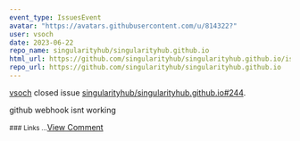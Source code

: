 ```yaml
---
event_type: IssuesEvent
avatar: "https://avatars.githubusercontent.com/u/814322?"
user: vsoch
date: 2023-06-22
repo_name: singularityhub/singularityhub.github.io
html_url: https://github.com/singularityhub/singularityhub.github.io/issues/244
repo_url: https://github.com/singularityhub/singularityhub.github.io
---
```


<a href='https://github.com/vsoch' target='_blank'>vsoch</a> closed issue <a href='https://github.com/singularityhub/singularityhub.github.io/issues/244' target='_blank'>singularityhub/singularityhub.github.io#244</a>.

<p>github webhook isnt working</p><small>### Links...</small><a href='https://github.com/singularityhub/singularityhub.github.io/issues/244' target='_blank'>View Comment</a>